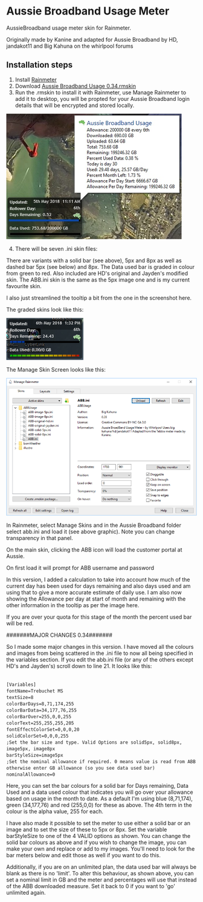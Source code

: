 # Aussie Broadband Usage Meter
AussieBroadband usage meter skin for Rainmeter.

Originally made by Kanine and adapted for Aussie Broadband by HD, jandakot11 and Big Kahuna on the whirlpool forums

## Installation steps
1) Install [Rainmeter](https://www.rainmeter.net/)
2) Download [Aussie Broadband Usage 0.34.rmskin](/Aussie%20Broadband%20Usage%200.34.rmskin)
3) Run the .rmskin to install it with Rainmeter, use Manage Rainmeter to add it to desktop, you will be propted for your Aussie Broadband login details that will be encrypted and stored locally.

![ABB Skin](abb.jpg)

4) There will be seven .ini skin files:

There are variants with a solid bar (see above), 5px and 8px as well as dashed bar 5px (see below) and 8px. The Data used bar is graded in colour from green to red. Also included are HD's original and Jayden's modified skin. The ABB.ini skin is the same as the 5px image one and is my current favourite skin.

I also just streamlined the tooltip a bit from the one in the screenshot here.

The graded skins look like this:

![ABB Graded Colour Skin](abb-5px.png)

The Manage Skin Screen looks like this:

![Manage Skin](manage-skins.png)

In Rainmeter, select Manage Skins and in the Aussie Broadband folder select abb.ini and load it (see above graphic).
Note you can change transparency in that panel.

On the main skin, clicking the ABB icon will load the customer portal at Aussie.

On first load it will prompt for ABB username and password

In this version, I added a calculation to take into account how much of the current day has been used for days remaining and also days used and am using that to give a more accurate estimate of daily use. I am also now showing the Allowance per day at start of month and remaining with the other information in the tooltip as per the image here.

If you are over your quota for this stage of the month the percent used bar will be red.

#######MAJOR CHANGES 0.34#######

So I made some major changes in this version. I have moved all the colours and images from being scattered in the .ini file to now all being specified in the variables section. If you edit the abb.ini file (or any of the others except HD's and Jayden's) scroll down to line 21. It looks like this:

<code>
[Variables]
fontName=Trebuchet MS
textSize=8
colorBarDays=8,71,174,255
colorBarData=34,177,76,255
colorBarOver=255,0,0,255
colorText=255,255,255,205
fontEffectColorSet=0,0,0,20
solidColorSet=0,0,0,255
;Set the bar size and type. Valid Options are solid5px, solid8px, image5px, image8px
barStyleSize=image5px
;Set the nominal allowance if required. 0 means value is read from ABB otherwise enter GB allowance (so you see data used bar)
nominalAllowance=0
</code>

Here, you can set the bar colours for a solid bar for Days remaining, Data Used and a data used colour that indicates you will go over your allowance based on usage in the month to date. As a default I'm using blue (8,71,174), green (34,177,76) and red (255,0,0) for these as above. The 4th term in the colour is the alpha value, 255 for each.

I have also made it possible to set the meter to use either a solid bar or an image and to set the size of these to 5px or 8px. Set the variable barStyleSize to one of the 4 VALID options as shown. You can change the solid bar colours as above and if you wish to change the image, you can make your own and replace or add to my images. You'll need to look for the bar meters below and edit those as well if you want to do this.

Additionally, if you are on an unlimited plan, the data used bar will always be blank as there is no 'limit'. To alter this behaviour, as shown above, you can set a nominal limit in GB and the meter and percentages will use that instead of the ABB downloaded measure. Set it back to 0 if you want to 'go' unlimited again.
